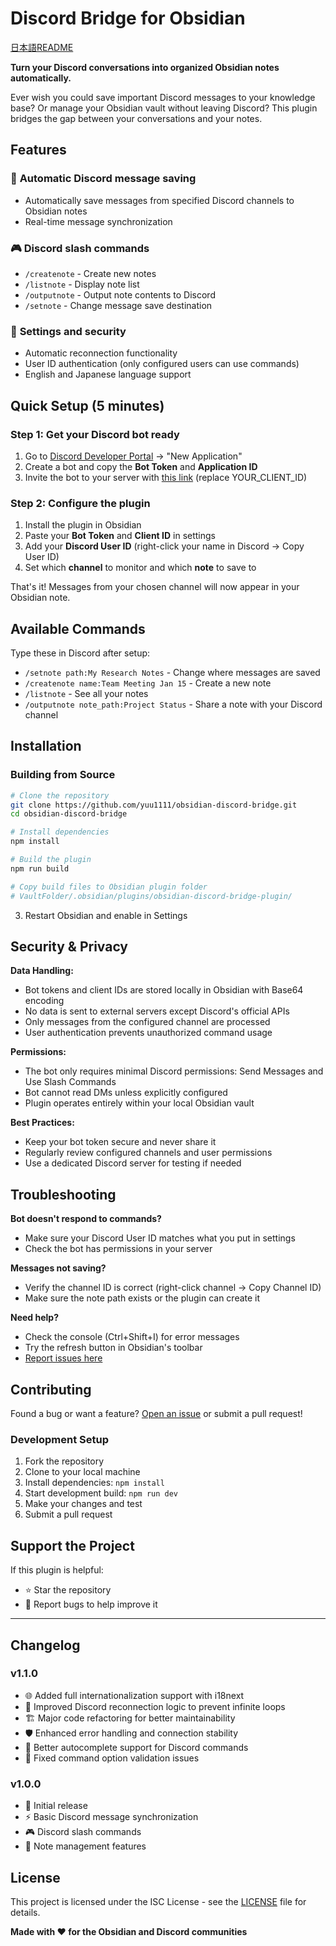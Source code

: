 # Discord Bridge for Obsidian

[日本語README](README-JP.md)

**Turn your Discord conversations into organized Obsidian notes automatically.**

Ever wish you could save important Discord messages to your knowledge base? Or manage your Obsidian vault without leaving Discord? This plugin bridges the gap between your conversations and your notes.

## Features

### 💬 **Automatic Discord message saving**
- Automatically save messages from specified Discord channels to Obsidian notes
- Real-time message synchronization

### 🎮 **Discord slash commands**
- `/createnote` - Create new notes
- `/listnote` - Display note list
- `/outputnote` - Output note contents to Discord
- `/setnote` - Change message save destination

### 🔧 **Settings and security**
- Automatic reconnection functionality
- User ID authentication (only configured users can use commands)
- English and Japanese language support


## Quick Setup (5 minutes)

### Step 1: Get your Discord bot ready
1. Go to [Discord Developer Portal](https://discord.com/developers/applications) → "New Application"
2. Create a bot and copy the **Bot Token** and **Application ID**
3. Invite the bot to your server with [this link](https://discord.com/api/oauth2/authorize?client_id=YOUR_CLIENT_ID&permissions=2048&scope=bot%20applications.commands) (replace YOUR_CLIENT_ID)

### Step 2: Configure the plugin
1. Install the plugin in Obsidian
2. Paste your **Bot Token** and **Client ID** in settings
3. Add your **Discord User ID** (right-click your name in Discord → Copy User ID)
4. Set which **channel** to monitor and which **note** to save to

That's it! Messages from your chosen channel will now appear in your Obsidian note.

## Available Commands

Type these in Discord after setup:

- `/setnote path:My Research Notes` - Change where messages are saved
- `/createnote name:Team Meeting Jan 15` - Create a new note
- `/listnote` - See all your notes
- `/outputnote note_path:Project Status` - Share a note with your Discord channel

## Installation

### Building from Source
```bash
# Clone the repository
git clone https://github.com/yuu1111/obsidian-discord-bridge.git
cd obsidian-discord-bridge

# Install dependencies
npm install

# Build the plugin
npm run build

# Copy build files to Obsidian plugin folder
# VaultFolder/.obsidian/plugins/obsidian-discord-bridge-plugin/
```

3. Restart Obsidian and enable in Settings

## Security & Privacy

**Data Handling:**
- Bot tokens and client IDs are stored locally in Obsidian with Base64 encoding
- No data is sent to external servers except Discord's official APIs
- Only messages from the configured channel are processed
- User authentication prevents unauthorized command usage

**Permissions:**
- The bot only requires minimal Discord permissions: Send Messages and Use Slash Commands
- Bot cannot read DMs unless explicitly configured
- Plugin operates entirely within your local Obsidian vault

**Best Practices:**
- Keep your bot token secure and never share it
- Regularly review configured channels and user permissions
- Use a dedicated Discord server for testing if needed

## Troubleshooting

**Bot doesn't respond to commands?**
- Make sure your Discord User ID matches what you put in settings
- Check the bot has permissions in your server

**Messages not saving?**
- Verify the channel ID is correct (right-click channel → Copy Channel ID)
- Make sure the note path exists or the plugin can create it

**Need help?**
- Check the console (Ctrl+Shift+I) for error messages
- Try the refresh button in Obsidian's toolbar
- [Report issues here](https://github.com/yuu1111/obsidian-discord-bridge/issues)

## Contributing

Found a bug or want a feature? [Open an issue](https://github.com/yuu1111/obsidian-discord-bridge/issues) or submit a pull request!

### Development Setup
1. Fork the repository
2. Clone to your local machine
3. Install dependencies: `npm install`
4. Start development build: `npm run dev`
5. Make your changes and test
6. Submit a pull request


## Support the Project

If this plugin is helpful:
- ⭐ Star the repository
- 🐛 Report bugs to help improve it

---

## Changelog

### v1.1.0
- 🌐 Added full internationalization support with i18next
- 🔧 Improved Discord reconnection logic to prevent infinite loops
- 🏗️ Major code refactoring for better maintainability
- 🛡️ Enhanced error handling and connection stability
- 📝 Better autocomplete support for Discord commands
- 🎯 Fixed command option validation issues

### v1.0.0
- 🎉 Initial release
- ⚡ Basic Discord message synchronization
- 🎮 Discord slash commands
- 📁 Note management features

## License

This project is licensed under the ISC License - see the [LICENSE](LICENSE) file for details.

**Made with ❤️ for the Obsidian and Discord communities**
